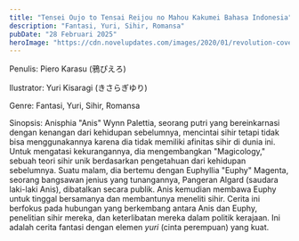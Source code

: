 ```yaml
---
title: "Tensei Oujo to Tensai Reijou no Mahou Kakumei Bahasa Indonesia"
description: "Fantasi, Yuri, Sihir, Romansa"
pubDate: "28 Februari 2025"
heroImage: "https://cdn.novelupdates.com/images/2020/01/revolution-cover.jpg"
---
```


Penulis: Piero Karasu (鴉ぴえろ)

Ilustrator: Yuri Kisaragi (きさらぎゆり)

Genre: Fantasi, Yuri, Sihir, Romansa

Sinopsis: Anisphia "Anis" Wynn Palettia, seorang putri yang bereinkarnasi dengan kenangan dari kehidupan sebelumnya, mencintai sihir tetapi tidak bisa menggunakannya karena dia tidak memiliki afinitas sihir di dunia ini. Untuk mengatasi kekurangannya, dia mengembangkan "Magicology," sebuah teori sihir unik berdasarkan pengetahuan dari kehidupan sebelumnya. Suatu malam, dia bertemu dengan Euphyllia "Euphy" Magenta, seorang bangsawan jenius yang tunangannya, Pangeran Algard (saudara laki-laki Anis), dibatalkan secara publik. Anis kemudian membawa Euphy untuk tinggal bersamanya dan membantunya meneliti sihir. Cerita ini berfokus pada hubungan yang berkembang antara Anis dan Euphy, penelitian sihir mereka, dan keterlibatan mereka dalam politik kerajaan. Ini adalah cerita fantasi dengan elemen *yuri* (cinta perempuan) yang kuat.
